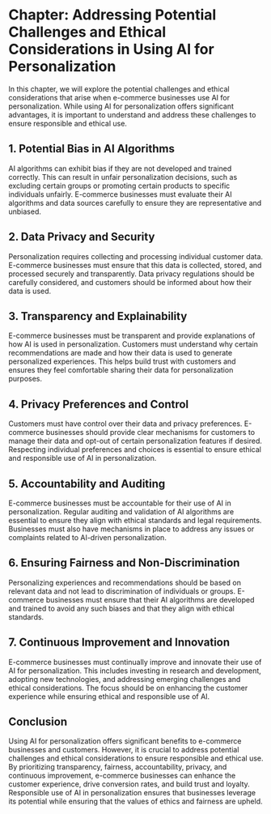 Chapter: Addressing Potential Challenges and Ethical Considerations in Using AI for Personalization
===================================================================================================

In this chapter, we will explore the potential challenges and ethical considerations that arise when e-commerce businesses use AI for personalization. While using AI for personalization offers significant advantages, it is important to understand and address these challenges to ensure responsible and ethical use.

**1. Potential Bias in AI Algorithms**
--------------------------------------

AI algorithms can exhibit bias if they are not developed and trained correctly. This can result in unfair personalization decisions, such as excluding certain groups or promoting certain products to specific individuals unfairly. E-commerce businesses must evaluate their AI algorithms and data sources carefully to ensure they are representative and unbiased.

**2. Data Privacy and Security**
--------------------------------

Personalization requires collecting and processing individual customer data. E-commerce businesses must ensure that this data is collected, stored, and processed securely and transparently. Data privacy regulations should be carefully considered, and customers should be informed about how their data is used.

**3. Transparency and Explainability**
--------------------------------------

E-commerce businesses must be transparent and provide explanations of how AI is used in personalization. Customers must understand why certain recommendations are made and how their data is used to generate personalized experiences. This helps build trust with customers and ensures they feel comfortable sharing their data for personalization purposes.

**4. Privacy Preferences and Control**
--------------------------------------

Customers must have control over their data and privacy preferences. E-commerce businesses should provide clear mechanisms for customers to manage their data and opt-out of certain personalization features if desired. Respecting individual preferences and choices is essential to ensure ethical and responsible use of AI in personalization.

**5. Accountability and Auditing**
----------------------------------

E-commerce businesses must be accountable for their use of AI in personalization. Regular auditing and validation of AI algorithms are essential to ensure they align with ethical standards and legal requirements. Businesses must also have mechanisms in place to address any issues or complaints related to AI-driven personalization.

**6. Ensuring Fairness and Non-Discrimination**
-----------------------------------------------

Personalizing experiences and recommendations should be based on relevant data and not lead to discrimination of individuals or groups. E-commerce businesses must ensure that their AI algorithms are developed and trained to avoid any such biases and that they align with ethical standards.

**7. Continuous Improvement and Innovation**
--------------------------------------------

E-commerce businesses must continually improve and innovate their use of AI for personalization. This includes investing in research and development, adopting new technologies, and addressing emerging challenges and ethical considerations. The focus should be on enhancing the customer experience while ensuring ethical and responsible use of AI.

**Conclusion**
--------------

Using AI for personalization offers significant benefits to e-commerce businesses and customers. However, it is crucial to address potential challenges and ethical considerations to ensure responsible and ethical use. By prioritizing transparency, fairness, accountability, privacy, and continuous improvement, e-commerce businesses can enhance the customer experience, drive conversion rates, and build trust and loyalty. Responsible use of AI in personalization ensures that businesses leverage its potential while ensuring that the values of ethics and fairness are upheld.
